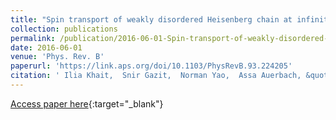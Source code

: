 ```yaml
---
title: "Spin transport of weakly disordered Heisenberg chain at infinite temperature"
collection: publications
permalink: /publication/2016-06-01-Spin-transport-of-weakly-disordered-Heisenberg-chain-at-infinite-temperature
date: 2016-06-01
venue: 'Phys. Rev. B'
paperurl: 'https://link.aps.org/doi/10.1103/PhysRevB.93.224205'
citation: ' Ilia Khait,  Snir Gazit,  Norman Yao,  Assa Auerbach, &quot;Spin transport of weakly disordered Heisenberg chain at infinite temperature.&quot; Phys. Rev. B, 2016.'
---
```

[Access paper here](https://link.aps.org/doi/10.1103/PhysRevB.93.224205){:target="_blank"}
